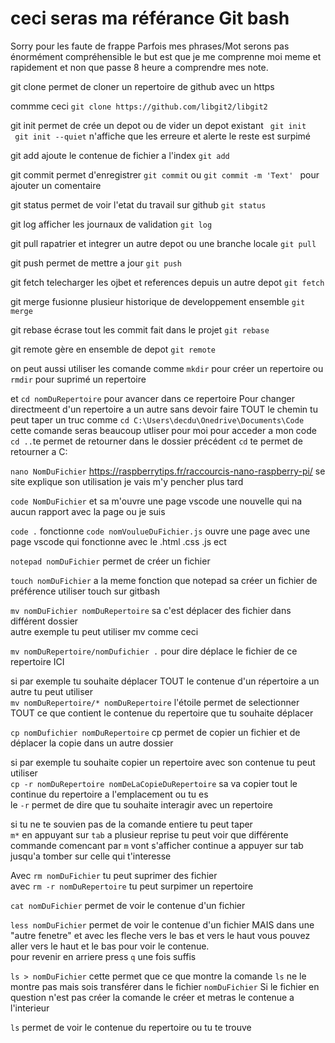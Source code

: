 # ceci seras ma référance Git bash

Sorry pour les faute de frappe Parfois mes phrases/Mot serons pas énormément compréhensible le but est que je me comprenne moi meme et rapidement et non que passe 8 heure a comprendre mes note.

git clone permet de cloner un repertoire de github avec un https 

commme ceci `git clone https://github.com/libgit2/libgit2`

git init permet de crée un depot ou de vider un depot existant 
 `` git init`` <br>
`` git init --quiet`` n'affiche que les erreure et alerte le reste est surpimé

 git add  ajoute le contenue de fichier a l'index 
 ``git add``

 git commit permet d'enregistrer 
 ``git commit`` ou ``git commit -m 'Text' `` pour ajouter un comentaire 

 git status permet de voir l'etat du travail sur github 
 ``git status``

 git log afficher les journaux de validation
 ``git log``

git pull rapatrier et integrer un autre depot ou une branche locale 
``git pull``

git push permet de mettre a jour 
``git push``

git fetch  telecharger les ojbet  et references depuis un autre depot
``git fetch``

git merge fusionne plusieur historique de developpement ensemble 
``git merge``

git rebase écrase tout les commit fait dans le projet 
``git rebase``

git remote gère en ensemble de depot 
``git remote ``

on peut aussi utiliser les comande comme 
``mkdir`` pour créer un repertoire 
ou ``rmdir`` pour suprimé un repertoire


et ``cd nomDuRepertoire`` pour avancer dans ce repertoire
Pour changer directmeent d'un repertoire a un autre sans devoir faire TOUT le chemin tu peut taper un truc comme 
``cd C:\Users\decdu\Onedrive\Documents\Code`` cette comande seras beaucoup utliser pour moi pour acceder a mon code 
``cd ..``te permet de retourner dans le dossier précédent 
``cd`` te permet de retourner a C:


``nano NomDuFichier`` <https://raspberrytips.fr/raccourcis-nano-raspberry-pi/> se site explique son utilisation je vais m'y pencher plus tard

``code NomDuFichier`` et sa m'ouvre une page vscode une nouvelle qui na aucun rapport avec la page ou je suis

``code .`` fonctionne 
``code nomVoulueDuFichier.js`` ouvre une page avec une page vscode qui fonctionne avec le .html .css .js ect

``notepad nomDuFichier`` permet de créer un fichier

``touch nomDuFichier`` a la meme fonction que notepad sa créer un fichier de préférence utiliser touch sur gitbash

``mv nomDuFichier nomDuRepertoire`` sa c'est déplacer des fichier dans différent dossier  
autre exemple tu peut utiliser mv comme ceci 

``mv nomDuRepertoire/nomDufichier .`` pour dire déplace le fichier de ce repertoire ICI 

si par exemple tu souhaite déplacer TOUT le contenue d'un répertoire a un autre tu peut utiliser <br>
``mv nomDuRepertoire/* nomDuRepertoire`` l'étoile permet de selectionner TOUT ce que contient le contenue du repertoire que tu souhaite déplacer 

``cp nomDufichier nomDuRepertoire`` cp permet de copier un fichier et de déplacer la copie dans un autre dossier 

si par exemple tu souhaite copier un repertoire avec son contenue  tu peut utiliser <br>
``cp -r nomDuRepertoire nomDeLaCopieDuRepertoire``
sa va copier tout le continue du repertoire a l'emplacement ou tu es <br>
le ``-r`` permet de dire que tu souhaite interagir  avec un repertoire

si tu ne te souvien pas de la comande entiere tu peut taper <br>
``m*`` en appuyant sur ``tab`` a plusieur reprise tu peut voir que différente commande comencant par ``m`` vont s'afficher continue a appuyer sur tab jusqu'a tomber sur celle qui t'interesse

Avec ``rm nomDuFichier`` tu peut suprimer des fichier <br>
avec ``rm -r nomDuRepertoire`` tu peut surpimer un repertoire

``cat nomDuFichier`` permet de voir le contenue d'un fichier

``less nomDuFichier`` permet de voir le contenue d'un fichier MAIS dans une "autre fenetre" et avec les fleche vers le bas et vers le haut vous pouvez aller vers le haut et le bas pour voir le contenue.<br> pour revenir en arriere press ``q`` une fois suffis

``ls > nomDuFichier`` cette permet que ce que montre la comande ``ls`` ne le montre pas mais sois transférer dans le fichier ``nomDuFichier`` Si le fichier en question n'est pas créer la comande le créer et metras le contenue a l'interieur

``ls`` permet de voir le contenue du repertoire ou tu te trouve 








 









